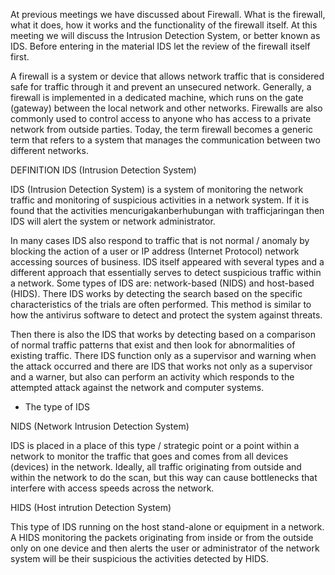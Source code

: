 
At previous meetings we have discussed about Firewall. What is the firewall, what it does, how it works and the functionality of the firewall itself. At this meeting we will discuss the Intrusion Detection System, or better known as IDS. Before entering in the material IDS let the review of the firewall itself first.

A firewall is a system or device that allows network traffic that is considered safe for traffic through it and prevent an unsecured network. Generally, a firewall is implemented in a dedicated machine, which runs on the gate (gateway) between the local network and other networks. Firewalls are also commonly used to control access to anyone who has access to a private network from outside parties. Today, the term firewall becomes a generic term that refers to a system that manages the communication between two different networks.

DEFINITION IDS (Intrusion Detection System)

IDS (Intrusion Detection System) is a system of monitoring the network traffic and monitoring of suspicious activities in a network system. If it is found that the activities mencurigakanberhubungan with trafficjaringan then IDS will alert the system or network administrator.

In many cases IDS also respond to traffic that is not normal / anomaly by blocking the action of a user or IP address (Internet Protocol) network accessing sources of business. IDS itself appeared with several types and a different approach that essentially serves to detect suspicious traffic within a network. Some types of IDS are: network-based (NIDS) and host-based (HIDS). There IDS works by detecting the search based on the specific characteristics of the trials are often performed. This method is similar to how the antivirus software to detect and protect the system against threats.

Then there is also the IDS that works by detecting based on a comparison of normal traffic patterns that exist and then look for abnormalities of existing traffic. There IDS function only as a supervisor and warning when the attack occurred and there are IDS that works not only as a supervisor and a warner, but also can perform an activity which responds to the attempted attack against the network and computer systems.

- The type of IDS

NIDS (Network Intrusion Detection System)

IDS is placed in a place of this type / strategic point or a point within a network to monitor the traffic that goes and comes from all devices (devices) in the network. Ideally, all traffic originating from outside and within the network to do the scan, but this way can cause bottlenecks that interfere with access speeds across the network.

HIDS (Host intrution Detection System)

This type of IDS running on the host stand-alone or equipment in a network. A HIDS monitoring the packets originating from inside or from the outside only on one device and then alerts the user or administrator of the network system will be their suspicious the activities detected by HIDS.
